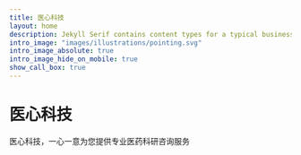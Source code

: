 ```yaml
---
title: 医心科技
layout: home
description: Jekyll Serif contains content types for a typical business website. The theme is fully responsive, blazing fast and artfully illustrated.
intro_image: "images/illustrations/pointing.svg"
intro_image_absolute: true
intro_image_hide_on_mobile: true
show_call_box: true
---
```


# 医心科技

医心科技，一心一意为您提供专业医药科研咨询服务

